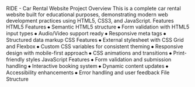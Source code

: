 RIDE - Car Rental Website
Project Overview
This is a complete car rental website built for educational purposes, demonstrating modern web development practices using HTML5, CSS3, and JavaScript.
Features
HTML5 Features
⦁	Semantic HTML5 structure
⦁	Form validation with HTML5 input types
⦁	Audio/Video support ready
⦁	Responsive meta tags
⦁	Structured data markup
CSS Features
⦁	External stylesheet with CSS Grid and Flexbox
⦁	Custom CSS variables for consistent theming
⦁	Responsive design with mobile-first approach
⦁	CSS animations and transitions
⦁	Print-friendly styles
JavaScript Features
⦁	Form validation and submission handling
⦁	Interactive booking system
⦁	Dynamic content updates
⦁	Accessibility enhancements
⦁	Error handling and user feedback
File Structure
